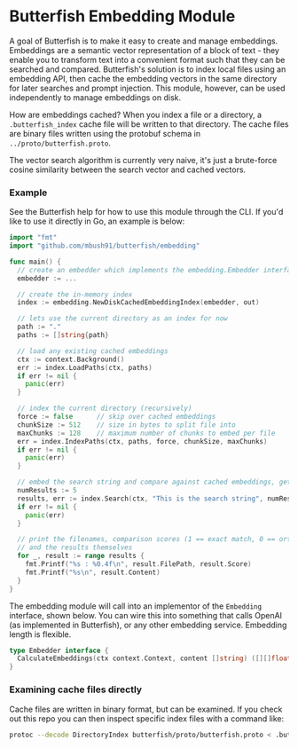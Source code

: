 # Butterfish Embedding Module

A goal of Butterfish is to make it easy to create and manage embeddings. Embeddings are a semantic vector representation of a block of text - they enable you to transform text into a convenient format such that they can be searched and compared. Butterfish's solution is to index local files using an embedding API, then cache the embedding vectors in the same directory for later searches and prompt injection. This module, however, can be used independently to manage embeddings on disk.

How are embeddings cached? When you index a file or a directory, a `.butterfish_index` cache file will be written to that directory. The cache files are binary files written using the protobuf schema in `../proto/butterfish.proto`.

The vector search algorithm is currently very naive, it's just a brute-force cosine similarity between the search vector and cached vectors.

### Example

See the Butterfish help for how to use this module through the CLI. If you'd like to use it directly in Go, an example is below:

```go
import "fmt"
import "github.com/mbush91/butterfish/embedding"

func main() {
  // create an embedder which implements the embedding.Embedder interface
  embedder := ...

  // create the in-memory index
  index := embedding.NewDiskCachedEmbeddingIndex(embedder, out)

  // lets use the current directory as an index for now
  path := "."
  paths := []string{path}

  // load any existing cached embeddings
  ctx := context.Background()
  err := index.LoadPaths(ctx, paths)
  if err != nil {
    panic(err)
  }

  // index the current directory (recursively)
  force := false      // skip over cached embeddings
  chunkSize := 512    // size in bytes to split file into
  maxChunks := 128    // maximum number of chunks to embed per file
  err = index.IndexPaths(ctx, paths, force, chunkSize, maxChunks)
  if err != nil {
    panic(err)
  }

  // embed the search string and compare against cached embeddings, get 5 results
  numResults := 5
  results, err := index.Search(ctx, "This is the search string", numResults)
  if err != nil {
    panic(err)
  }

  // print the filenames, comparison scores (1 == exact match, 0 == orthogonal),
  // and the results themselves
  for _, result := range results {
    fmt.Printf("%s : %0.4f\n", result.FilePath, result.Score)
    fmt.Printf("%s\n", result.Content)
  }
}
```

The embedding module will call into an implementor of the `Embedding` interface, shown below. You can wire this into something that calls OpenAI (as implemented in Butterfish), or any other embedding service. Embedding length is flexible.

```go
type Embedder interface {
  CalculateEmbeddings(ctx context.Context, content []string) ([][]float64, error)
}
```

### Examining cache files directly

Cache files are written in binary format, but can be examined. If you check out this repo you can then inspect specific index files with a command like:

```bash
protoc --decode DirectoryIndex butterfish/proto/butterfish.proto < .butterfish_index
```
